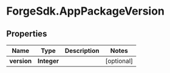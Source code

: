 # ForgeSdk.AppPackageVersion

## Properties
Name | Type | Description | Notes
------------ | ------------- | ------------- | -------------
**version** | **Integer** |  | [optional] 


